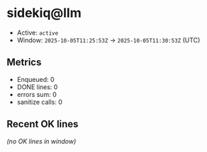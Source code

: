 # sidekiq@llm

- Active: `active`
- Window: `2025-10-05T11:25:53Z` → `2025-10-05T11:30:53Z` (UTC)

## Metrics
- Enqueued: 0
- DONE lines: 0
- errors sum: 0
- sanitize calls: 0

## Recent OK lines
_(no OK lines in window)_
